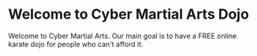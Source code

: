 <h1> Welcome to Cyber Martial Arts Dojo </h1>

<body> Welcome to Cyber Martial Arts. Our main goal is to have a <Bold> FREE </Bold> online karate dojo for people who can't afford it. </body>

<a href="https://www.youtube.com/watch?v=JidnqqwSkK8&feature=youtu.be">
  
    

